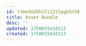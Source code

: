 ```yaml
---
id: t3me5m28hi5i1221pgb5n58
title: Asset Bundle
desc: ''
updated: 1750655410113
created: 1750655410113
---
```

